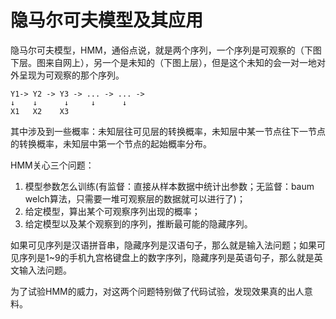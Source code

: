 # 隐马尔可夫模型及其应用

隐马尔可夫模型，HMM，通俗点说，就是两个序列，一个序列是可观察的（下图下层。图来自网上），另一个是未知的（下图上层），但是这个未知的会一对一地对外呈现为可观察的那个序列。
```
Y1-> Y2 -> Y3 -> ... -> ... -> 
↓    ↓      ↓     ↓      ↓
X1   X2    X3
```

其中涉及到一些概率：未知层往可见层的转换概率，未知层中某一节点往下一节点的转换概率，未知层中第一个节点的起始概率分布。

HMM关心三个问题：
1. 模型参数怎么训练(有监督：直接从样本数据中统计出参数；无监督：baum welch算法，只需要一堆可观察层的数据就可以进行了)； 
2. 给定模型，算出某个可观察序列出现的概率；
3. 给定模型以及某个观察到的序列，推断最可能的隐藏序列。

如果可见序列是汉语拼音串，隐藏序列是汉语句子，那么就是输入法问题；如果可见序列是1~9的手机九宫格键盘上的数字序列，隐藏序列是英语句子，那么就是英文输入法问题。

为了试验HMM的威力，对这两个问题特别做了代码试验，发现效果真的出人意料。
